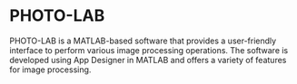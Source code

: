 # PHOTO-LAB
PHOTO-LAB is a MATLAB-based software that provides a user-friendly interface to perform various image processing operations. The software is developed using App Designer in MATLAB and offers a variety of features for image processing.

